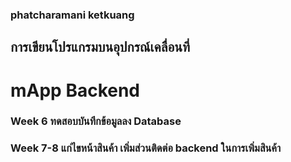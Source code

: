 ### phatcharamani ketkuang
## การเขียนโปรแกรมบนอุปกรณ์เคลื่อนที่
# mApp Backend
### Week 6 ทดสอบบันทึกข้อมูลลง Database
### Week 7-8 แก่ไขหน้าสินค้า เพิ่มส่วนติดต่อ backend ในการเพิ่มสินค้า
